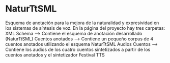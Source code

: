# NaturTtSML
Esquema de anotación para la mejora de la naturalidad y expresividad en los sistemas de síntesis de voz.
En la página del proyecto hay tres carpetas:
XML Schema --> Contiene el esquema de anotación desarrollado (NaturTtSML)
Cuentos anotados --> Contiene un pequeño corpus de 4 cuentos anotados utilizando el esquema NaturTtSML
Audios Cuentos --> Contiene los audios de los cuatro cuentos sintetizados a partir de los cuentos anotados y el sintetizador Festival TTS

